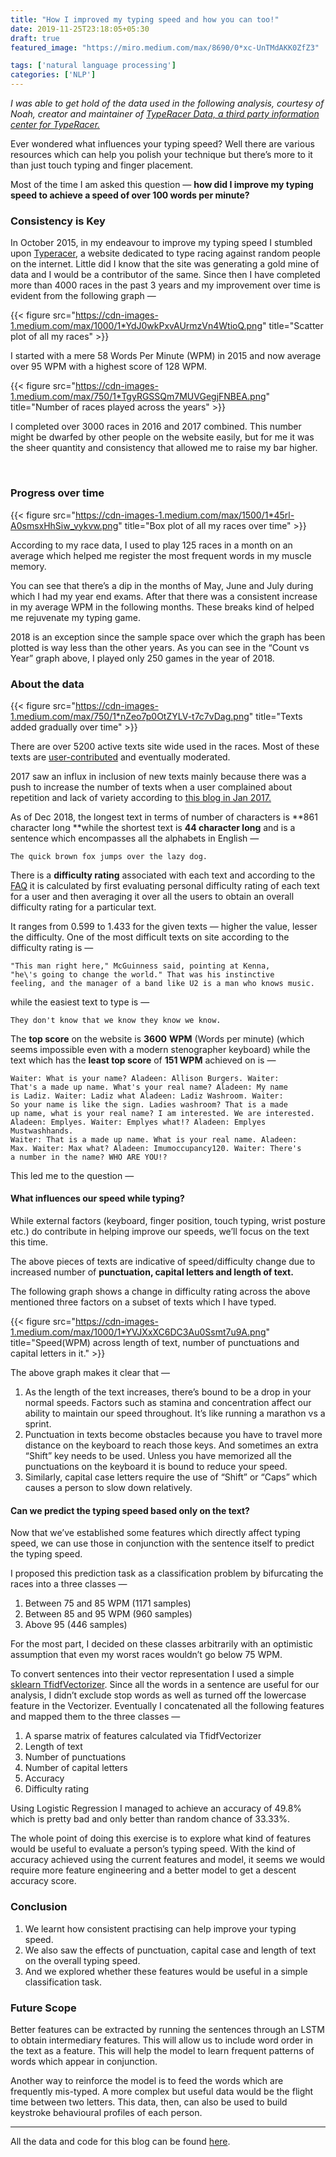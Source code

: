 ```yaml
---
title: "How I improved my typing speed and how you can too!"
date: 2019-11-25T23:18:05+05:30
draft: true
featured_image: "https://miro.medium.com/max/8690/0*xc-UnTMdAKK0ZfZ3"

tags: ['natural language processing']
categories: ['NLP']
---
```


*I was able to get hold of the data used in the following analysis, courtesy of Noah, creator and maintainer of [TypeRacer Data, a third party information center for TypeRacer.](http://www.typeracerdata.com/about)*

Ever wondered what influences your typing speed? Well there are various
resources which can help you polish your technique but there’s more to it than
just touch typing and finger placement. 

Most of the time I am asked this question — **how did I improve my typing speed to achieve a speed of over 100 words per minute?**

### Consistency is Key

In October 2015, in my endeavour to improve my typing speed I stumbled upon
[Typeracer](https://play.typeracer.com/), a website dedicated to type racing
against random people on the internet. Little did I know that the site was
generating a gold mine of data and I would be a contributor of the same. Since
then I have completed more than 4000 races in the past 3 years and my
improvement over time is evident from the following graph —

{{< figure src="https://cdn-images-1.medium.com/max/1000/1*YdJ0wkPxvAUrmzVn4WtioQ.png" title="Scatter plot of all my races" >}}

I started with a mere 58 Words Per Minute (WPM) in 2015 and now average over 95
WPM with a highest score of 128 WPM.

{{< figure src="https://cdn-images-1.medium.com/max/750/1*TgyRGSSQm7MUVGegjFNBEA.png" title="Number of races played across the years" >}}

I completed over 3000 races in 2016 and 2017 combined. This number might be
dwarfed by other people on the website easily, but for me it was the sheer
quantity and consistency that allowed me to raise my bar higher.

<br> 

### Progress over time

{{< figure src="https://cdn-images-1.medium.com/max/1500/1*45rl-A0smsxHhSiw_vykvw.png" title="Box plot of all my races over time" >}}

According to my race data, I used to play 125 races in a month on an average
which helped me register the most frequent words in my muscle memory. 

You can see that there’s a dip in the months of May, June and July during which
I had my year end exams. After that there was a consistent increase in my
average WPM in the following months. These breaks kind of helped me rejuvenate
my typing game.

2018 is an exception since the sample space over which the graph has been plotted is way less than the other years. As you can see in the “Count vs Year” graph above, I played only 250 games in the year of 2018.

### About the data

{{< figure src="https://cdn-images-1.medium.com/max/750/1*nZeo7p0OtZYLV-t7c7vDag.png" title="Texts added gradually over time" >}}

There are over 5200 active texts site wide used in the races. Most of these
texts are
[user-contributed](https://docs.google.com/spreadsheets/d/1CReWQkUlUHdDiOo6nz_0O5KBmeXIzqVyY_83p-njoog/edit#gid=1397097667)
and eventually moderated. 

2017 saw an influx in inclusion of new texts mainly because there was a push to
increase the number of texts when a user complained about repetition and lack of
variety according to [this blog in Jan
2017.](https://blog.typeracer.com/2017/01/16/typeracer-passes-2000-quotes/)

As of Dec 2018, the longest text in terms of number of characters is **861
character long **while the shortest text is **44 character long** and is a
sentence which encompasses all the alphabets in English — 

    The quick brown fox jumps over the lazy dog.

There is a **difficulty rating** associated with each text and according to the
[FAQ](http://www.typeracerdata.com/about) it is calculated by first evaluating
personal difficulty rating of each text for a user and then averaging it over
all the users to obtain an overall difficulty rating for a particular text.

It ranges from 0.599 to 1.433 for the given texts — higher the value, lesser the
difficulty. One of the most difficult texts on site according to the difficulty
rating is — 

    "This man right here," McGuinness said, pointing at Kenna, 
    "he\'s going to change the world." That was his instinctive 
    feeling, and the manager of a band like U2 is a man who knows music.

while the easiest text to type is — 

    They don't know that we know they know we know.

The **top score** on the website is **3600** **WPM** (Words per minute) (which
seems impossible even with a modern stenographer keyboard) while the text which
has the **least top score** of **151 WPM** achieved on is — 

    Waiter: What is your name? Aladeen: Allison Burgers. Waiter: 
    That's a made up name. What's your real name? Aladeen: My name 
    is Ladiz. Waiter: Ladiz what Aladeen: Ladiz Washroom. Waiter: 
    So your name is like the sign. Ladies washroom? That is a made 
    up name, what is your real name? I am interested. We are interested. 
    Aladeen: Emplyes. Waiter: Emplyes what!? Aladeen: Emplyes Mustwashhands. 
    Waiter: That is a made up name. What is your real name. Aladeen: 
    Max. Waiter: Max what? Aladeen: Imumoccupancy120. Waiter: There's 
    a number in the name? WHO ARE YOU!?

This led me to the question —

#### What influences our speed while typing?

While external factors (keyboard, finger position, touch typing, wrist posture
etc.) do contribute in helping improve our speeds, we’ll focus on the text this
time. 

The above pieces of texts are indicative of speed/difficulty change due to
increased number of **punctuation, capital letters and length of text.** 

The following graph shows a change in difficulty rating across the above
mentioned three factors on a subset of texts which I have typed.

{{< figure src="https://cdn-images-1.medium.com/max/1000/1*YVJXxXC6DC3Au0Ssmt7u9A.png" title="Speed(WPM) across length of text, number of punctuations and capital letters in it." >}}

The above graph makes it clear that — 

1.  As the length of the text increases, there’s bound to be a drop in your normal
speeds. Factors such as stamina and concentration affect our ability to maintain
our speed throughout. It’s like running a marathon vs a sprint.
1.  Punctuation in texts become obstacles because you have to travel more distance
on the keyboard to reach those keys. And sometimes an extra “Shift” key needs to
be used. Unless you have memorized all the punctuations on the keyboard it is
bound to reduce your speed.
1.  Similarly, capital case letters require the use of “Shift” or “Caps” which
causes a person to slow down relatively. 

#### Can we predict the typing speed based only on the text?

Now that we’ve established some features which directly affect typing speed, we
can use those in conjunction with the sentence itself to predict the typing
speed.

I proposed this prediction task as a classification problem by bifurcating the
races into a three classes — 

1.  Between 75 and 85 WPM (1171 samples)
1.  Between 85 and 95 WPM (960 samples)
1.  Above 95 (446 samples)

For the most part, I decided on these classes arbitrarily with an optimistic
assumption that even my worst races wouldn’t go below 75 WPM. 

To convert sentences into their vector representation I used a simple [sklearn
TfidfVectorizer](https://scikit-learn.org/stable/modules/generated/sklearn.feature_extraction.text.TfidfVectorizer.html).
Since all the words in a sentence are useful for our analysis, I didn’t exclude
stop words as well as turned off the lowercase feature in the Vectorizer.
Eventually I concatenated all the following features and mapped them to the
three classes  — 

1.  A sparse matrix of features calculated via TfidfVectorizer
1.  Length of text
1.  Number of punctuations 
1.  Number of capital letters
1.  Accuracy
1.  Difficulty rating

Using Logistic Regression I managed to achieve an accuracy of 49.8% which is pretty bad and only better than random chance of 33.33%.

The whole point of doing this exercise is to explore what kind of features would be useful to evaluate a person’s typing speed. With the kind of accuracy achieved using the current features and model, it seems we would require more feature engineering and a better model to get a descent accuracy score.

### Conclusion

1. We learnt how consistent practising can help improve your typing speed.
2. We also saw the effects of punctuation, capital case and length of text on the overall typing speed.
3. And we explored whether these features would be useful in a simple classification task.

### Future Scope

Better features can be extracted by running the sentences through an LSTM to obtain intermediary features. This will allow us to include word order in the text as a feature. This will help the model to learn frequent patterns of words which appear in conjunction.

Another way to reinforce the model is to feed the words which are frequently mis-typed. A more complex but useful data would be the flight time between two letters. This data, then, can also be used to build keystroke behavioural profiles of each person.

---

All the data and code for this blog can be found [here](https://github.com/nirajpandkar/typeracer-analysis).
